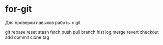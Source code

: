 # for-git
Для проверки навыков работы с git

git 	rebase
	reset
	stash
	fetch
	push
	pull
	branch
	hist
	log
	merge
	revert
	checkout
	add
	commit
	clone
	tag
